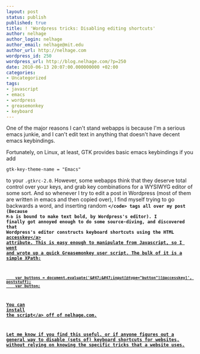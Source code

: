 ```yaml
---
layout: post
status: publish
published: true
title: ! 'Wordpress tricks: Disabling editing shortcuts'
author: nelhage
author_login: nelhage
author_email: nelhage@mit.edu
author_url: http://nelhage.com
wordpress_id: 250
wordpress_url: http://blog.nelhage.com/?p=250
date: 2010-06-13 20:07:00.000000000 +02:00
categories:
- Uncategorized
tags:
- javascript
- emacs
- wordpress
- greasemonkey
- keyboard
---
```

One of the major reasons I can't stand webapps is because I'm a
serious emacs junkie, and I can't edit text in anything that doesn't
have decent emacs keybindings.

Fortunately, on Linux, at least, GTK provides basic emacs keybindings
if you add

    gtk-key-theme-name = "Emacs"

to your `.gtkrc-2.0`. However, some webapps think that they deserve
total control over your keys, and grab key combinations for a WYSIWYG
editor of some sort. And so whenever I try to edit a post in Wordpress
(most of them are written in emacs and then copied over), I find
myself trying to go backwards a word, and inserting random
<code><strong><&#47;code> tags all over my post (Because `M-b` is
bound to make text bold, by Wordpress's editor). I finally got annoyed
enough to do some source-diving, and discovered that Wordpress's
editor constructs keyboard shortcuts using the HTML <a
href="http:&#47;&#47;www.w3.org&#47;TR&#47;html5&#47;editing.html#dfnReturnLink-0">accesskey<&#47;a>
attribute. This is easy enough to manipulate from Javascript, so I
went and wrote up a quick Greasemonkey user script. The bulk of it is
a simple XPath:

        var buttons = document.evaluate('&#47;&#47;input[@type="button"][@accesskey]', poststuff);
        var button;

You can <a href="http:&#47;&#47;nelhage.com&#47;files&#47;wp-keys.user.js">install the
script<&#47;a> off of nelhage.com.

Let me know if you find this useful, or if anyone figures out a
general way to disable (sets of) keyboard shortcuts for websites,
without relying on knowing the specific tricks that a website uses.

